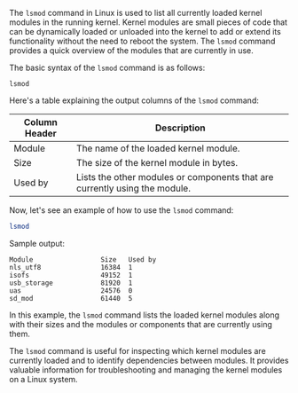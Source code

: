 The `lsmod` command in Linux is used to list all currently loaded kernel modules in the running kernel. Kernel modules are small pieces of code that can be dynamically loaded or unloaded into the kernel to add or extend its functionality without the need to reboot the system. The `lsmod` command provides a quick overview of the modules that are currently in use.

The basic syntax of the `lsmod` command is as follows:

```
lsmod
```

Here's a table explaining the output columns of the `lsmod` command:

| Column Header | Description                                                                                                   |
|---------------|---------------------------------------------------------------------------------------------------------------|
| Module        | The name of the loaded kernel module.                                                                        |
| Size          | The size of the kernel module in bytes.                                                                      |
| Used by       | Lists the other modules or components that are currently using the module.                                   |

Now, let's see an example of how to use the `lsmod` command:

```bash
lsmod
```

Sample output:
```
Module                 Size   Used by
nls_utf8               16384  1
isofs                  49152  1
usb_storage            81920  1
uas                    24576  0
sd_mod                 61440  5
```

In this example, the `lsmod` command lists the loaded kernel modules along with their sizes and the modules or components that are currently using them.

The `lsmod` command is useful for inspecting which kernel modules are currently loaded and to identify dependencies between modules. It provides valuable information for troubleshooting and managing the kernel modules on a Linux system.
